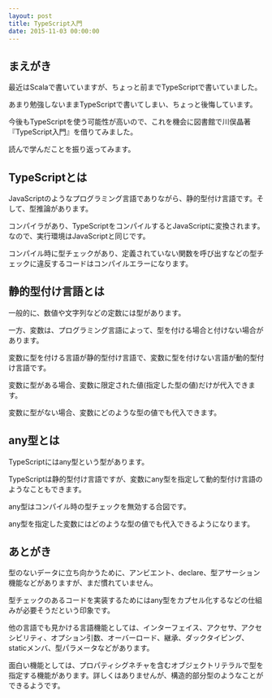 ```yaml
---
layout: post
title: TypeScript入門
date: 2015-11-03 00:00:00
---
```


## まえがき

最近はScalaで書いていますが、ちょっと前までTypeScriptで書いていました。

あまり勉強しないままTypeScriptで書いてしまい、ちょっと後悔しています。

今後もTypeScriptを使う可能性が高いので、これを機会に図書館で川俣晶著『TypeScript入門』を借りてみました。

読んで学んだことを振り返ってみます。

## TypeScriptとは

JavaScriptのようなプログラミング言語でありながら、静的型付け言語です。そして、型推論があります。

コンパイラがあり、TypeScriptをコンパイルするとJavaScriptに変換されます。なので、実行環境はJavaScriptと同じです。

コンパイル時に型チェックがあり、定義されていない関数を呼び出すなどの型チェックに違反するコードはコンパイルエラーになります。

## 静的型付け言語とは

一般的に、数値や文字列などの定数には型があります。

一方、変数は、プログラミング言語によって、型を付ける場合と付けない場合があります。

変数に型を付ける言語が静的型付け言語で、変数に型を付けない言語が動的型付け言語です。

変数に型がある場合、変数に限定された値(指定した型の値)だけが代入できます。

変数に型がない場合、変数にどのような型の値でも代入できます。

## any型とは

TypeScriptにはany型という型があります。

TypeScriptは静的型付け言語ですが、変数にany型を指定して動的型付け言語のようなこともできます。

any型はコンパイル時の型チェックを無効する合図です。

any型を指定した変数にはどのような型の値でも代入できるようになります。

## あとがき

型のないデータに立ち向かうために、アンビエント、declare、型アサーション機能などがありますが、まだ慣れていません。

型チェックのあるコードを実装するためにはany型をカプセル化するなどの仕組みが必要そうだという印象です。

他の言語でも見かける言語機能としては、インターフェイス、アクセサ、アクセシビリティ、オプション引数、オーバーロード、継承、ダックタイピング、staticメンバ、型パラメータなどがあります。

面白い機能としては、プロパティシグネチャを含むオブジェクトリテラルで型を指定する機能があります。詳しくはありませんが、構造的部分型のようなことができるようです。
